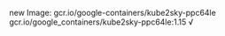 new Image: gcr.io/google-containers/kube2sky-ppc64le
gcr.io/google_containers/kube2sky-ppc64le:1.15 √

